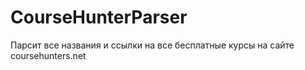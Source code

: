 # CourseHunterParser

Парсит все названия и ссылки на все бесплатные курсы на сайте coursehunters.net
